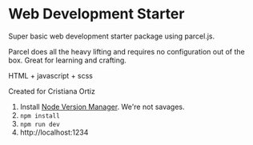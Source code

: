# Web Development Starter
Super basic web development starter package using parcel.js.

Parcel does all the heavy lifting and requires no configuration out of the box. Great for learning and crafting. 

HTML + javascript + scss

Created for Cristiana Ortiz

1. Install [Node Version Manager](https://github.com/nvm-sh/nvm#install--update-script). We're not savages.
1. `npm install`
1. `npm run dev`
1. http://localhost:1234
